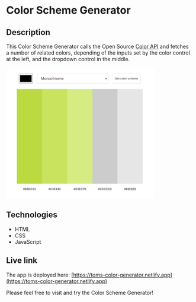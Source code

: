# Color Scheme Generator

## Description
This Color Scheme Generator calls the Open Source [Color API](https://www.thecolorapi.com) and fetches a number of related colors, depending of the inputs set by the color control at the left, and the dropdown control in the middle.
<br/>
<br/>
<img src="colors.png" alt="Screenshot." width="400px"/>

## Technologies
- HTML
- CSS
- JavaScript

## Live link
The app is deployed here:
[https://toms-color-generator.netlify.app](https://toms-color-generator.netlify.app)

Please feel free to visit and try the Color Scheme Generator!
